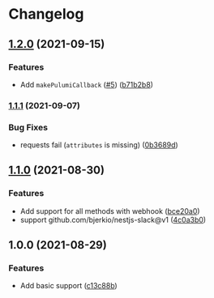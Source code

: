 # Changelog

## [1.2.0](https://www.github.com/bjerkio/gcl-slack/compare/v1.1.1...v1.2.0) (2021-09-15)


### Features

* Add `makePulumiCallback` ([#5](https://www.github.com/bjerkio/gcl-slack/issues/5)) ([b71b2b8](https://www.github.com/bjerkio/gcl-slack/commit/b71b2b83db51ec018d3c3d64523d2434f4f46db1))

### [1.1.1](https://www.github.com/bjerkio/gcl-slack/compare/v1.1.0...v1.1.1) (2021-09-07)


### Bug Fixes

* requests fail (`attributes` is missing) ([0b3689d](https://www.github.com/bjerkio/gcl-slack/commit/0b3689d1446c053823c24998cded28157cc63887))

## [1.1.0](https://www.github.com/bjerkio/gcl-slack/compare/v1.0.0...v1.1.0) (2021-08-30)


### Features

* Add support for all methods with webhook ([bce20a0](https://www.github.com/bjerkio/gcl-slack/commit/bce20a08e0e6bc3f26e853e52e3586bb8df688f7))
* support github.com/bjerkio/nestjs-slack@v1 ([4c0a3b0](https://www.github.com/bjerkio/gcl-slack/commit/4c0a3b058075b478e1859c8dcf5eb416418e841d))

## 1.0.0 (2021-08-29)


### Features

* Add basic support ([c13c88b](https://www.github.com/bjerkio/gcl-slack/commit/c13c88bf12a7643d2c9b4868d80044f9d61e5d9c))
